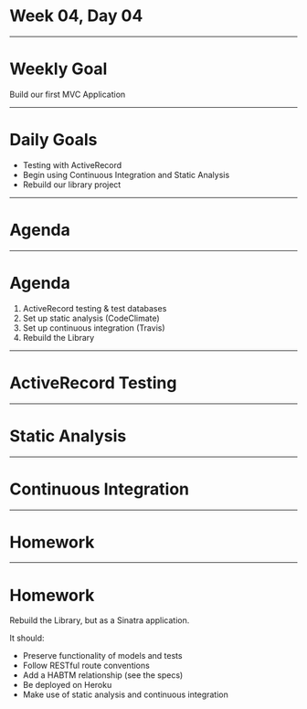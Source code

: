 # Week 04, Day 04

---

# Weekly Goal

Build our first MVC Application

---

# Daily Goals

+ Testing with ActiveRecord
+ Begin using Continuous Integration and Static Analysis
+ Rebuild our library project

---

# Agenda

---

# Agenda

1. ActiveRecord testing & test databases
2. Set up static analysis (CodeClimate)
3. Set up continuous integration (Travis)
4. Rebuild the Library

---

# ActiveRecord Testing

---

# Static Analysis

---

# Continuous Integration

---

# Homework

---

# Homework

Rebuild the Library, but as a Sinatra application.

It should:

+ Preserve functionality of models and tests
+ Follow RESTful route conventions
+ Add a HABTM relationship (see the specs)
+ Be deployed on Heroku
+ Make use of static analysis and continuous integration
